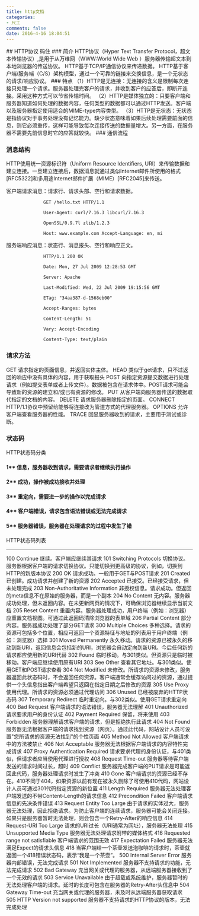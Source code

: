 ```yaml
---
title: http文档
categories:
- 尺工
comments: false
date: 2016-4-16 18:04:51
---
```

<p></p>
<!-- more -->
## HTTP协议
码住
### 简介
HTTP协议（Hyper Text Transfer Protocol，超文本传输协议）,是用于从万维网（WWW:World Wide Web ）服务器传输超文本到本地浏览器的传送协议。
HTTP基于TCP/IP通信协议来传递数据。
HTTP基于客户端/服务端（C/S）架构模型，通过一个可靠的链接来交换信息，是一个无状态的请求/响应协议。
### 特点
（1）HTTP是无连接：无连接的含义是限制每次连接只处理一个请求。服务器处理完客户的请求，并收到客户的应答后，即断开连接。采用这种方式可以节省传输时间。
（2）HTTP是媒体独立的：只要客户端和服务器知道如何处理的数据内容，任何类型的数据都可以通过HTTP发送。客户端以及服务器指定使用适合的MIME-type内容类型。
（3）HTTP是无状态：无状态是指协议对于事务处理没有记忆能力。缺少状态意味着如果后续处理需要前面的信息，则它必须重传，这样可能导致每次连接传送的数据量增大。另一方面，在服务器不需要先前信息时它的应答就较快。
### 通信流程
 
### 消息结构
HTTP使用统一资源标识符（Uniform Resource Identifiers, URI）来传输数据和建立连接。一旦建立连接后，数据消息就通过类似Internet邮件所使用的格式[RFC5322]和多用途Internet邮件扩展（MIME）[RFC2045]来传送。

客户端请求消息：请求行、请求头部、空行和请求数据。

                  GET /hello.txt HTTP/1.1          

                  User-Agent: curl/7.16.3 libcurl/7.16.3          

                  OpenSSL/0.9.7l zlib/1.2.3          

                  Host: www.example.com Accept-Language: en, mi         
服务端响应消息：状态行、消息报头、空行和响应正文。

                  HTTP/1.1 200 OK         

                  Date: Mon, 27 Jul 2009 12:28:53 GMT         

                  Server: Apache         

                  Last-Modified: Wed, 22 Jul 2009 19:15:56 GMT         

                  ETag: "34aa387-d-1568eb00"         

                  Accept-Ranges: bytes         

                  Content-Length: 51         

                  Vary: Accept-Encoding         

                  Content-Type: text/plain         
### 请求方法
GET 请求指定的页面信息，并返回实体主体。
HEAD    类似于get请求，只不过返回的响应中没有具体的内容，用于获取报头
POST  向指定资源提交数据进行处理请求（例如提交表单或者上传文件）。数据被包含在请求体中。POST请求可能会导致新的资源的建立和/或已有资源的修改。
PUT 从客户端向服务器传送的数据取代指定的文档的内容。
DELETE  请求服务器删除指定的页面。
CONNECT HTTP/1.1协议中预留给能够将连接改为管道方式的代理服务器。
OPTIONS 允许客户端查看服务器的性能。
TRACE   回显服务器收到的请求，主要用于测试或诊断。
### 状态码
HTTP状态码分类 
#### 1** 信息，服务器收到请求，需要请求者继续执行操作
#### 2** 成功，操作被成功接收并处理
#### 3** 重定向，需要进一步的操作以完成请求
#### 4** 客户端错误，请求包含语法错误或无法完成请求
#### 5** 服务器错误，服务器在处理请求的过程中发生了错
HTTP状态码列表
_______
100 Continue    继续。客户端应继续其请求
101 Switching Protocols 切换协议。服务器根据客户端的请求切换协议。只能切换到更高级的协议，例如，切换到HTTP的新版本协议
200 OK  请求成功。一般用于GET与POST请求
201 Created 已创建。成功请求并创建了新的资源
202 Accepted    已接受。已经接受请求，但未处理完成
203 Non-Authoritative Information   非授权信息。请求成功。但返回的meta信息不在原始的服务器，而是一个副本
204 No Content  无内容。服务器成功处理，但未返回内容。在未更新网页的情况下，可确保浏览器继续显示当前文档
205 Reset Content   重置内容。服务器处理成功，用户终端（例如：浏览器）应重置文档视图。可通过此返回码清除浏览器的表单域
206 Partial Content 部分内容。服务器成功处理了部分GET请求
300 Multiple Choices    多种选择。请求的资源可包括多个位置，相应可返回一个资源特征与地址的列表用于用户终端（例如：浏览器）选择
301 Moved Permanently   永久移动。请求的资源已被永久的移动到新URI，返回信息会包括新的URI，浏览器会自动定向到新URI。今后任何新的请求都应使用新的URI代替
302 Found   临时移动。与301类似。但资源只是临时被移动。客户端应继续使用原有URI
303 See Other   查看其它地址。与301类似。使用GET和POST请求查看
304 Not Modified    未修改。所请求的资源未修改，服务器返回此状态码时，不会返回任何资源。客户端通常会缓存访问过的资源，通过提供一个头信息指出客户端希望只返回在指定日期之后修改的资源
305 Use Proxy   使用代理。所请求的资源必须通过代理访问
306 Unused  已经被废弃的HTTP状态码
307 Temporary Redirect  临时重定向。与302类似。使用GET请求重定向
400 Bad Request 客户端请求的语法错误，服务器无法理解
401 Unauthorized    请求要求用户的身份认证
402 Payment Required    保留，将来使用
403 Forbidden   服务器理解请求客户端的请求，但是拒绝执行此请求
404 Not Found   服务器无法根据客户端的请求找到资源（网页）。通过此代码，网站设计人员可设置"您所请求的资源无法找到"的个性页面
405 Method Not Allowed  客户端请求中的方法被禁止
406 Not Acceptable  服务器无法根据客户端请求的内容特性完成请求
407 Proxy Authentication Required   请求要求代理的身份认证，与401类似，但请求者应当使用代理进行授权
408 Request Time-out    服务器等待客户端发送的请求时间过长，超时
409 Conflict    服务器完成客户端的PUT请求是可能返回此代码，服务器处理请求时发生了冲突
410 Gone    客户端请求的资源已经不存在。410不同于404，如果资源以前有现在被永久删除了可使用410代码，网站设计人员可通过301代码指定资源的新位置
411 Length Required 服务器无法处理客户端发送的不带Content-Length的请求信息
412 Precondition Failed 客户端请求信息的先决条件错误
413 Request Entity Too Large    由于请求的实体过大，服务器无法处理，因此拒绝请求。为防止客户端的连续请求，服务器可能会关闭连接。如果只是服务器暂时无法处理，则会包含一个Retry-After的响应信息
414 Request-URI Too Large   请求的URI过长（URI通常为网址），服务器无法处理
415 Unsupported Media Type  服务器无法处理请求附带的媒体格式
416 Requested range not satisfiable 客户端请求的范围无效
417 Expectation Failed  服务器无法满足Expect的请求头信息
418 当客户端给一个茶壶发送泡咖啡的请求时，茶壶就返回一个418错误状态码，表示“我是一个茶壶”。
500 Internal Server Error   服务器内部错误，无法完成请求
501 Not Implemented 服务器不支持请求的功能，无法完成请求
502 Bad Gateway 充当网关或代理的服务器，从远端服务器接收到了一个无效的请求
503 Service Unavailable 由于超载或系统维护，服务器暂时的无法处理客户端的请求。延时的长度可包含在服务器的Retry-After头信息中
504 Gateway Time-out    充当网关或代理的服务器，未及时从远端服务器获取请求
505 HTTP Version not supported  服务器不支持请求的HTTP协议的版本，无法完成处理